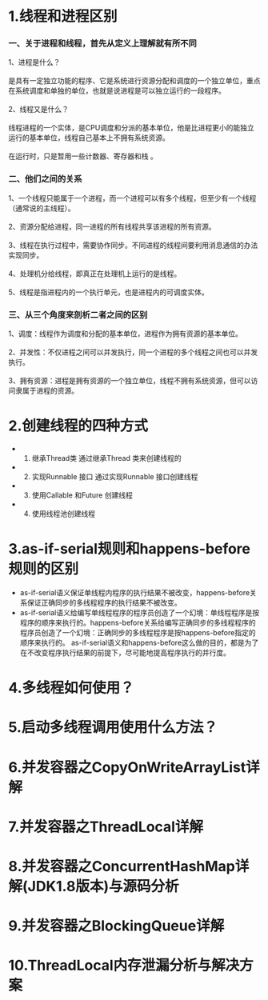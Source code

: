 # 1.线程和进程区别

### 一、关于进程和线程，首先从定义上理解就有所不同<br>    
1、进程是什么？<br>       
是具有一定独立功能的程序、它是系统进行资源分配和调度的一个独立单位，重点在系统调度和单独的单位，也就是说进程是可以独立运行的一段程序。<br>    
2、线程又是什么？<br>        
线程进程的一个实体，是CPU调度和分派的基本单位，他是比进程更小的能独立运行的基本单位，线程自己基本上不拥有系统资源。<br>    
在运行时，只是暂用一些计数器、寄存器和栈 。<br> 

### 二、他们之间的关系<br>     
1、一个线程只能属于一个进程，而一个进程可以有多个线程，但至少有一个线程（通常说的主线程）。<br>     
2、资源分配给进程，同一进程的所有线程共享该进程的所有资源。<br>     
3、线程在执行过程中，需要协作同步。不同进程的线程间要利用消息通信的办法实现同步。<br>     
4、处理机分给线程，即真正在处理机上运行的是线程。<br>     
5、线程是指进程内的一个执行单元，也是进程内的可调度实体。<br>   

### 三、从三个角度来剖析二者之间的区别 <br>   
1、调度：线程作为调度和分配的基本单位，进程作为拥有资源的基本单位。  <br>   
2、并发性：不仅进程之间可以并发执行，同一个进程的多个线程之间也可以并发执行。<br>     
3、拥有资源：进程是拥有资源的一个独立单位，线程不拥有系统资源，但可以访问隶属于进程的资源。<br> 

# 2.创建线程的四种方式

* 1. 继承Thread类 通过继承Thread 类来创建线程的
* 2. 实现Runnable 接口 通过实现Runnable 接口创建线程
* 3. 使用Callable 和Future 创建线程 
* 4. 使用线程池创建线程

# 3.as-if-serial规则和happens-before规则的区别

* as-if-serial语义保证单线程内程序的执行结果不被改变，happens-before关系保证正确同步的多线程程序的执行结果不被改变。
* as-if-serial语义给编写单线程程序的程序员创造了一个幻境：单线程程序是按程序的顺序来执行的。happens-before关系给编写正确同步的多线程程序的程序员创造了一个幻境：正确同步的多线程程序是按happens-before指定的顺序来执行的。
as-if-serial语义和happens-before这么做的目的，都是为了在不改变程序执行结果的前提下，尽可能地提高程序执行的并行度。

# 4.多线程如何使用？
# 5.启动多线程调用使用什么方法？
# 6.并发容器之CopyOnWriteArrayList详解
# 7.并发容器之ThreadLocal详解
# 8.并发容器之ConcurrentHashMap详解(JDK1.8版本)与源码分析
# 9.并发容器之BlockingQueue详解
# 10.ThreadLocal内存泄漏分析与解决方案
